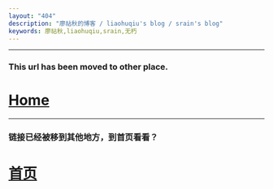 ```yaml
---
layout: "404"
description: "廖祜秋的博客 / liaohuqiu's blog / srain's blog"
keywords: 廖祜秋,liaohuqiu,srain,无朽
---
```


---

### This url has been moved to other place.


# [Home](/)

---

### 链接已经被移到其他地方，到首页看看？

# [首页](/cn)
